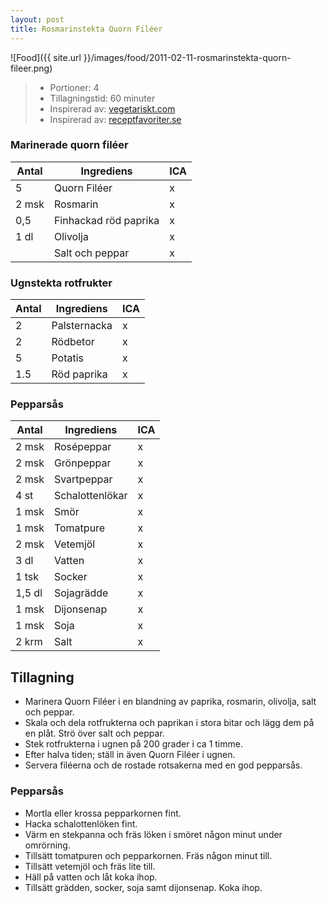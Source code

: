 ```yaml
---
layout: post
title: Rosmarinstekta Quorn Filéer
---
```


![Food]({{ site.url }}/images/food/2011-02-11-rosmarinstekta-quorn-fileer.png)

>* Portioner: 4
>* Tillagningstid: 60 minuter
>* Inspirerad av: [vegetariskt.com](http://www.vegetariskt.com/visarecept.asp?ReceptID=2201)
>* Inspirerad av: [receptfavoriter.se](http://receptfavoriter.se/recept/pepparsas.html)

### Marinerade quorn filéer

Antal | Ingrediens                | ICA
----- | ------------------------- | ---
5     | Quorn Filéer              | x
2 msk | Rosmarin                  | x
0,5   | Finhackad röd paprika     | x
1 dl  | Olivolja                  | x
      | Salt och peppar           | x

### Ugnstekta rotfrukter

Antal | Ingrediens                | ICA
----- | ------------------------- | ---
2     | Palsternacka              | x
2     | Rödbetor                  | x
5     | Potatis                   | x
1.5   | Röd paprika               | x

### Pepparsås

Antal | Ingrediens                | ICA
----- | ------------------------- | ---
2 msk | Rosépeppar                | x
2 msk | Grönpeppar                | x
2 msk | Svartpeppar               | x
4 st  | Schalottenlökar           | x
1 msk | Smör                      | x
1 msk | Tomatpure                 | x
2 msk | Vetemjöl                  | x
3 dl  | Vatten                    | x
1 tsk | Socker                    | x
1,5 dl| Sojagrädde                | x
1 msk | Dijonsenap                | x
1 msk | Soja                      | x
2 krm | Salt                      | x

Tillagning
----------

* Marinera Quorn Filéer i en blandning av paprika, rosmarin, olivolja,
  salt och peppar.
* Skala och dela rotfrukterna och paprikan i stora bitar och lägg dem på
  en plåt. Strö över salt och peppar.
* Stek rotfrukterna i ugnen på 200 grader i ca 1 timme.
* Efter halva tiden; ställ in även Quorn Filéer i ugnen.
* Servera filéerna och de rostade rotsakerna med en god pepparsås.

### Pepparsås

* Mortla eller krossa pepparkornen fint.
* Hacka schalottenlöken fint.
* Värm en stekpanna och fräs löken i smöret någon minut under omrörning.
* Tillsätt tomatpuren och pepparkornen. Fräs någon minut till.
* Tillsätt vetemjöl och fräs lite till.
* Häll på vatten och låt koka ihop.
* Tillsätt grädden, socker, soja samt dijonsenap. Koka ihop.
